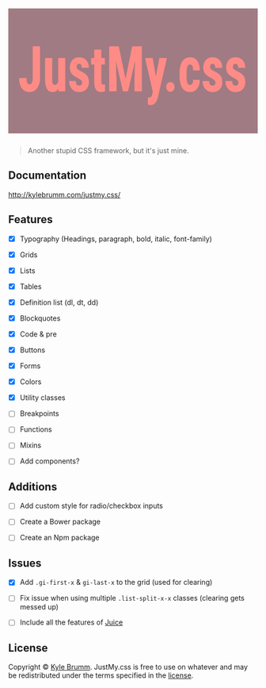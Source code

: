 # ![JustMy.css](https://raw.githubusercontent.com/kjbrum/justmy.css/master/media/justmy.png)

> Another stupid CSS framework, but it's just mine.


## Documentation

http://kylebrumm.com/justmy.css/


## Features

- [x] Typography (Headings, paragraph, bold, italic, font-family)
- [x] Grids
- [x] Lists
- [x] Tables
- [x] Definition list (dl, dt, dd)
- [x] Blockquotes
- [x] Code & pre
- [x] Buttons
- [x] Forms
- [x] Colors
- [x] Utility classes
- [ ] Breakpoints
- [ ] Functions
- [ ] Mixins
- [ ] Add components?


## Additions

- [ ] Add custom style for radio/checkbox inputs
- [ ] Create a Bower package
- [ ] Create an Npm package


## Issues

- [x] Add `.gi-first-x` & `gi-last-x` to the grid (used for clearing)
- [ ] Fix issue when using multiple `.list-split-x-x` classes (clearing gets messed up)
- [ ] Include all the features of [Juice](https://github.com/kjbrum/juice)


## License

Copyright © [Kyle Brumm](http://kylebrumm.com). JustMy.css is free to use on whatever and may be redistributed under the terms specified in the [license](LICENSE.md).
